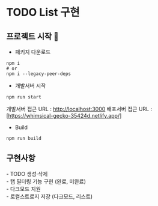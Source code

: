 # TODO List 구현

## 프로젝트 시작 🚀

- 패키지 다운로드

```
npm i
# or
npm i --legacy-peer-deps
```

- 개발서버 시작

```
npm run start
```

개발서버 접근 URL : [http://localhost:3000](http://localhost:3000)
배포서버 접근 URL : [https://whimsical-gecko-35424d.netlify.app/]

- Build

```
npm run build
```

## 구현사항

<div>
 - TODO 생성·삭제 <br/>
 - 탭 필터링 기능 구현 (완료, 미완료)<br/>
 - 다크모드 지원<br/>
 - 로컬스트로지 저장 (다크모드, 리스트)<br/>
 </div>
